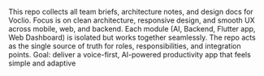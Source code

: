 This repo collects all team briefs, architecture notes, and design docs for Voclio.
Focus is on clean architecture, responsive design, and smooth UX across mobile, web, and backend.
Each module (AI, Backend, Flutter app, Web Dashboard) is isolated but works together seamlessly.
The repo acts as the single source of truth for roles, responsibilities, and integration points.
Goal: deliver a voice-first, AI-powered productivity app that feels simple and adaptive
